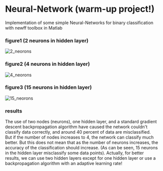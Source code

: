 # Neural-Network (warm-up project!)
Implementation of some simple Neural-Networks for binary classification with newff toolbox in Matlab

### figure1 (2 neurons in hidden layer)
![2_neorons](https://user-images.githubusercontent.com/85555218/121549263-f4d17a80-ca22-11eb-98e8-e166a26a60a9.jpg)
### figure2 (4 neurons in hidden layer)
![4_neorons](https://user-images.githubusercontent.com/85555218/121549284-f8fd9800-ca22-11eb-92e1-9f28408f4948.jpg)
### figure3  (15 neurons in hidden layer)
![15_neorons](https://user-images.githubusercontent.com/85555218/121549290-fb5ff200-ca22-11eb-8279-b909789c3877.jpg)
### results
The use of two nodes (neurons), one hidden layer, and a standard gradient descent backpropagation algorithm have caused the network couldn't classify data correctly, and around 40 percent of data are misclassified. <br />
But if the number of nodes increases to 4, the network can classify much better. But this does not mean that as the number of neurons increases, the accuracy of the classification should increase. (As can be seen, 15 neurons in the hidden layer misclassify some data points).
Actually, for better results, we can use two hidden layers except for one hidden layer or use a backpropagation algorithm with an adaptive learning rate!
